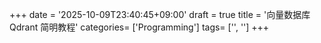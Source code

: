 +++
date = '2025-10-09T23:40:45+09:00'
draft = true
title = '向量数据库 Qdrant 简明教程'
categories= ['Programming']
tags= ['', '']
+++

